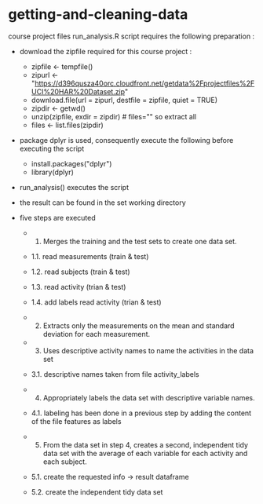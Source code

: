 # getting-and-cleaning-data
course project files
run_analysis.R script requires the following preparation :
- download the zipfile required for this course project :
  - zipfile <- tempfile()
  - zipurl <- "https://d396qusza40orc.cloudfront.net/getdata%2Fprojectfiles%2FUCI%20HAR%20Dataset.zip"
  - download.file(url = zipurl, destfile = zipfile, quiet = TRUE)
  - zipdir <- getwd()
  - unzip(zipfile, exdir = zipdir) # files="" so extract all
  - files <- list.files(zipdir)
  
- package dplyr is used, consequently execute the following before executing the script
  - install.packages("dplyr")
  - library(dplyr)

- run_analysis() executes the script 
- the result can be found in the set working directory

- five steps are executed
  - 1. Merges the training and the test sets to create one data set.
  - 1.1. read measurements (train & test)
  - 1.2. read subjects (train & test)
  - 1.3. read activity (trian & test)
  - 1.4. add labels read activity (trian & test)
  
  - 2. Extracts only the measurements on the mean and standard deviation 
     for each measurement. 

  - 3. Uses descriptive activity names to name the activities in the data set
  - 3.1. descriptive names taken from file activity_labels
        
  - 4. Appropriately labels the data set with descriptive variable names. 
  - 4.1. labeling has been done in a previous step by adding the content of the file features as labels
        
  - 5. From the data set in step 4, creates a second, independent tidy data set 
    with the average of each variable for each activity and each subject.
  - 5.1. create the requested info -> result dataframe
  - 5.2. create the independent tidy data set 
        
  

